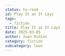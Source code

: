 ```yaml
---
status: to-read
id: Play It as It Lays
tags:
  - fiction
title: Play It as It Lays
date: 2025-03-05
author: Joan Didion
category: fiction
subcategory: love
---
```

